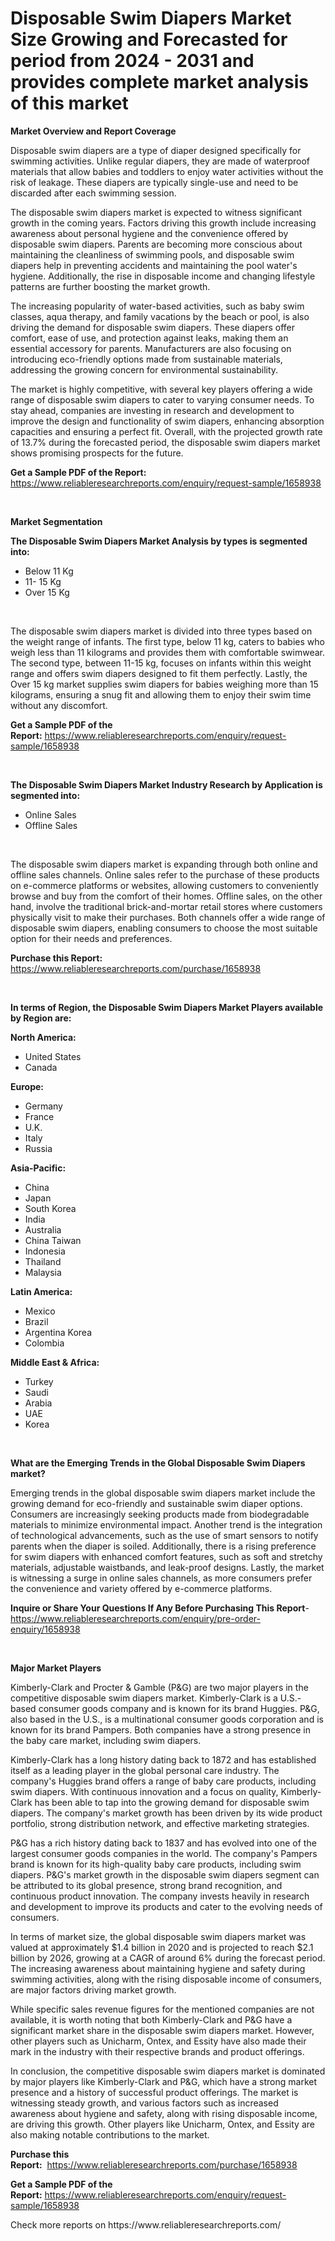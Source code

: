 <p><h1>Disposable Swim Diapers Market Size Growing and Forecasted for period from 2024 - 2031 and provides complete market analysis of this market</h1></p><p><strong>Market Overview and Report Coverage</strong></p>
<p><p>Disposable swim diapers are a type of diaper designed specifically for swimming activities. Unlike regular diapers, they are made of waterproof materials that allow babies and toddlers to enjoy water activities without the risk of leakage. These diapers are typically single-use and need to be discarded after each swimming session.</p><p>The disposable swim diapers market is expected to witness significant growth in the coming years. Factors driving this growth include increasing awareness about personal hygiene and the convenience offered by disposable swim diapers. Parents are becoming more conscious about maintaining the cleanliness of swimming pools, and disposable swim diapers help in preventing accidents and maintaining the pool water's hygiene. Additionally, the rise in disposable income and changing lifestyle patterns are further boosting the market growth.</p><p>The increasing popularity of water-based activities, such as baby swim classes, aqua therapy, and family vacations by the beach or pool, is also driving the demand for disposable swim diapers. These diapers offer comfort, ease of use, and protection against leaks, making them an essential accessory for parents. Manufacturers are also focusing on introducing eco-friendly options made from sustainable materials, addressing the growing concern for environmental sustainability.</p><p>The market is highly competitive, with several key players offering a wide range of disposable swim diapers to cater to varying consumer needs. To stay ahead, companies are investing in research and development to improve the design and functionality of swim diapers, enhancing absorption capacities and ensuring a perfect fit. Overall, with the projected growth rate of 13.7% during the forecasted period, the disposable swim diapers market shows promising prospects for the future.</p></p>
<p><strong>Get a Sample PDF of the Report:</strong> <a href="https://www.reliableresearchreports.com/enquiry/request-sample/1658938">https://www.reliableresearchreports.com/enquiry/request-sample/1658938</a></p>
<p>&nbsp;</p>
<p><strong>Market Segmentation</strong></p>
<p><strong>The Disposable Swim Diapers Market Analysis by types is segmented into:</strong></p>
<p><ul><li>Below 11 Kg</li><li>11- 15 Kg</li><li>Over 15 Kg</li></ul></p>
<p>&nbsp;</p>
<p><p>The disposable swim diapers market is divided into three types based on the weight range of infants. The first type, below 11 kg, caters to babies who weigh less than 11 kilograms and provides them with comfortable swimwear. The second type, between 11-15 kg, focuses on infants within this weight range and offers swim diapers designed to fit them perfectly. Lastly, the Over 15 kg market supplies swim diapers for babies weighing more than 15 kilograms, ensuring a snug fit and allowing them to enjoy their swim time without any discomfort.</p></p>
<p><strong>Get a Sample PDF of the Report:</strong>&nbsp;<a href="https://www.reliableresearchreports.com/enquiry/request-sample/1658938">https://www.reliableresearchreports.com/enquiry/request-sample/1658938</a></p>
<p>&nbsp;</p>
<p><strong>The Disposable Swim Diapers Market Industry Research by Application is segmented into:</strong></p>
<p><ul><li>Online Sales</li><li>Offline Sales</li></ul></p>
<p>&nbsp;</p>
<p><p>The disposable swim diapers market is expanding through both online and offline sales channels. Online sales refer to the purchase of these products on e-commerce platforms or websites, allowing customers to conveniently browse and buy from the comfort of their homes. Offline sales, on the other hand, involve the traditional brick-and-mortar retail stores where customers physically visit to make their purchases. Both channels offer a wide range of disposable swim diapers, enabling consumers to choose the most suitable option for their needs and preferences.</p></p>
<p><strong>Purchase this Report:</strong>&nbsp; <a href="https://www.reliableresearchreports.com/purchase/1658938">https://www.reliableresearchreports.com/purchase/1658938</a></p>
<p>&nbsp;</p>
<p><strong>In terms of Region, the Disposable Swim Diapers Market Players available by Region are:</strong></p>
<p>
    <p> <strong> North America: </strong>
        <ul>
            <li>United States</li>
            <li>Canada</li>
        </ul>
        </p> 
    <p> <strong> Europe: </strong>
        <ul>
            <li>Germany</li>
            <li>France</li>
            <li>U.K.</li>
            <li>Italy</li>
            <li>Russia</li>
        </ul>
        </p> 
    <p> <strong> Asia-Pacific: </strong>
        <ul>
            <li>China</li>
            <li>Japan</li>
            <li>South Korea</li>
            <li>India</li>
            <li>Australia</li>
            <li>China Taiwan</li>
            <li>Indonesia</li>
            <li>Thailand</li>
            <li>Malaysia</li>
        </ul>
        </p> 
    <p> <strong> Latin America: </strong>
        <ul>
            <li>Mexico</li>
            <li>Brazil</li>
            <li>Argentina Korea</li>
            <li>Colombia</li>
        </ul>
        </p> 
    <p> <strong> Middle East & Africa: </strong>
        <ul>
            <li>Turkey</li>
            <li>Saudi</li>
            <li>Arabia</li>
            <li>UAE</li>
            <li>Korea</li>
        </ul>
    </p>
    </p>
<p>&nbsp;</p>
<p><strong>What are the Emerging Trends in the Global Disposable Swim Diapers market?</strong></p>
<p><p>Emerging trends in the global disposable swim diapers market include the growing demand for eco-friendly and sustainable swim diaper options. Consumers are increasingly seeking products made from biodegradable materials to minimize environmental impact. Another trend is the integration of technological advancements, such as the use of smart sensors to notify parents when the diaper is soiled. Additionally, there is a rising preference for swim diapers with enhanced comfort features, such as soft and stretchy materials, adjustable waistbands, and leak-proof designs. Lastly, the market is witnessing a surge in online sales channels, as more consumers prefer the convenience and variety offered by e-commerce platforms.</p></p>
<p><strong>Inquire or Share Your Questions If Any Before Purchasing This Report</strong>- <a href="https://www.reliableresearchreports.com/enquiry/pre-order-enquiry/1658938">https://www.reliableresearchreports.com/enquiry/pre-order-enquiry/1658938</a></p>
<p>&nbsp;</p>
<p><strong>Major Market Players</strong></p>
<p><p>Kimberly-Clark and Procter & Gamble (P&G) are two major players in the competitive disposable swim diapers market. Kimberly-Clark is a U.S.-based consumer goods company and is known for its brand Huggies. P&G, also based in the U.S., is a multinational consumer goods corporation and is known for its brand Pampers. Both companies have a strong presence in the baby care market, including swim diapers.</p><p>Kimberly-Clark has a long history dating back to 1872 and has established itself as a leading player in the global personal care industry. The company's Huggies brand offers a range of baby care products, including swim diapers. With continuous innovation and a focus on quality, Kimberly-Clark has been able to tap into the growing demand for disposable swim diapers. The company's market growth has been driven by its wide product portfolio, strong distribution network, and effective marketing strategies.</p><p>P&G has a rich history dating back to 1837 and has evolved into one of the largest consumer goods companies in the world. The company's Pampers brand is known for its high-quality baby care products, including swim diapers. P&G's market growth in the disposable swim diapers segment can be attributed to its global presence, strong brand recognition, and continuous product innovation. The company invests heavily in research and development to improve its products and cater to the evolving needs of consumers.</p><p>In terms of market size, the global disposable swim diapers market was valued at approximately $1.4 billion in 2020 and is projected to reach $2.1 billion by 2026, growing at a CAGR of around 6% during the forecast period. The increasing awareness about maintaining hygiene and safety during swimming activities, along with the rising disposable income of consumers, are major factors driving market growth.</p><p>While specific sales revenue figures for the mentioned companies are not available, it is worth noting that both Kimberly-Clark and P&G have a significant market share in the disposable swim diapers market. However, other players such as Unicharm, Ontex, and Essity have also made their mark in the industry with their respective brands and product offerings.</p><p>In conclusion, the competitive disposable swim diapers market is dominated by major players like Kimberly-Clark and P&G, which have a strong market presence and a history of successful product offerings. The market is witnessing steady growth, and various factors such as increased awareness about hygiene and safety, along with rising disposable income, are driving this growth. Other players like Unicharm, Ontex, and Essity are also making notable contributions to the market.</p></p>
<p><strong>Purchase this Report:</strong>&nbsp;&nbsp;<a href="https://www.reliableresearchreports.com/purchase/1658938">https://www.reliableresearchreports.com/purchase/1658938</a></p>
<p></p>
<p><strong>Get a Sample PDF of the Report:</strong>&nbsp;<a href="https://www.reliableresearchreports.com/enquiry/request-sample/1658938">https://www.reliableresearchreports.com/enquiry/request-sample/1658938</a></p>
<p>Check more reports on https://www.reliableresearchreports.com/</p>